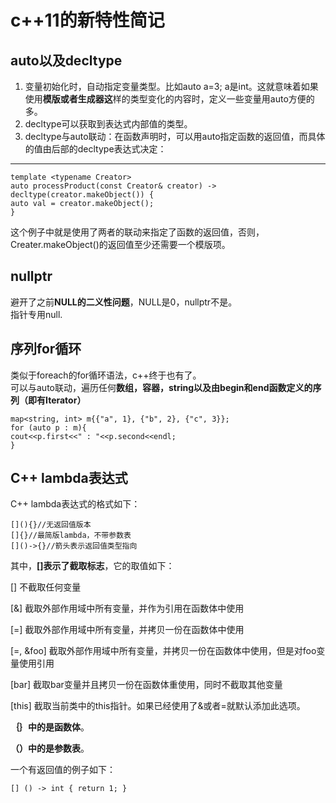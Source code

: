 # c++11的新特性简记 #
## auto以及decltype ##


1. 变量初始化时，自动指定变量类型。比如auto a=3; a是int。这就意味着如果使用**模版或者生成器这**样的类型变化的内容时，定义一些变量用auto方便的多。
2. decltype可以获取到表达式内部值的类型。
3. decltype与auto联动：在函数声明时，可以用auto指定函数的返回值，而具体的值由后部的decltype表达式决定：

-----
   

    template <typename Creator>  
    auto processProduct(const Creator& creator) -> decltype(creator.makeObject()) {  
    auto val = creator.makeObject();   
    }  

这个例子中就是使用了两者的联动来指定了函数的返回值，否则，Creater.makeObject()的返回值至少还需要一个模版项。

## nullptr ##
避开了之前**NULL的二义性问题**，NULL是0，nullptr不是。  
指针专用null.

## 序列for循环 ##
类似于foreach的for循环语法，c++终于也有了。  
可以与auto联动，遍历任何**数组，容器，string以及由begin和end函数定义的序列（即有Iterator）**

    map<string, int> m{{"a", 1}, {"b", 2}, {"c", 3}};  
    for (auto p : m){  
    cout<<p.first<<" : "<<p.second<<endl;  
    } 
## C++ lambda表达式 ##
C++ lambda表达式的格式如下：

    [](){}//无返回值版本
	[]{}//最简版lambda，不带参数表
    []()->{}//箭头表示返回值类型指向

其中，**[]表示了截取标志**，它的取值如下：  

[] 不截取任何变量  

[&] 截取外部作用域中所有变量，并作为引用在函数体中使用  

[=] 截取外部作用域中所有变量，并拷贝一份在函数体中使用  

[=, &foo]   截取外部作用域中所有变量，并拷贝一份在函数体中使用，但是对foo变量使用引用  

[bar]   截取bar变量并且拷贝一份在函数体重使用，同时不截取其他变量
  
[this]            截取当前类中的this指针。如果已经使用了&或者=就默认添加此选项。

**｛｝中的是函数体**。

**（）中的是参数表**。  

一个有返回值的例子如下：

    [] () -> int { return 1; } 